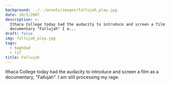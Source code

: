 ```yaml
---
background: ../../assets/images/fallujah_play.jpg
date: 10/5/2007
description: >-
  Ithaca College today had the audacity to introduce and screen a film as a
  documentary "Fallujah" I a...
draft: false
img: fallujah_play.jpg
tags:
  - baghdad
  - lïf
title: Fallujah
---
```


Ithaca College today had the audacity to introduce and screen a film as a documentary, "Fallujah". I am still processing my rage.
